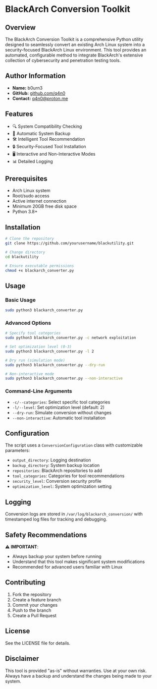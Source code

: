 # BlackArch Conversion Toolkit

## Overview

The BlackArch Conversion Toolkit is a comprehensive Python utility designed to seamlessly convert an existing Arch Linux system into a security-focused BlackArch Linux environment. This tool provides an automated, configurable method to integrate BlackArch's extensive collection of cybersecurity and penetration testing tools.

## Author Information
- **Name:** b0urn3
- **GitHub:** [github.com/q4n0](https://github.com/q4n0)
- **Contact:** q4n0@proton.me

## Features

- 🔍 System Compatibility Checking
- 💾 Automatic System Backup
- 🛠 Intelligent Tool Recommendation
- 🔒 Security-Focused Tool Installation
- 🖥 Interactive and Non-Interactive Modes
- 📊 Detailed Logging

## Prerequisites

- Arch Linux system
- Root/sudo access
- Active internet connection
- Minimum 20GB free disk space
- Python 3.8+

## Installation

```bash
# Clone the repository
git clone https://github.com/yourusername/blackutility.git

# Change directory
cd blackutility

# Ensure executable permissions
chmod +x blackarch_converter.py
```

## Usage

### Basic Usage
```bash
sudo python3 blackarch_converter.py
```

### Advanced Options
```bash
# Specify tool categories
sudo python3 blackarch_converter.py -c network exploitation

# Set optimization level (0-3)
sudo python3 blackarch_converter.py -l 2

# Dry run (simulation mode)
sudo python3 blackarch_converter.py --dry-run

# Non-interactive mode
sudo python3 blackarch_converter.py --non-interactive
```

### Command-Line Arguments
- `-c/--categories`: Select specific tool categories
- `-l/--level`: Set optimization level (default: 2)
- `--dry-run`: Simulate conversion without changes
- `--non-interactive`: Automatic tool installation

## Configuration

The script uses a `ConversionConfiguration` class with customizable parameters:
- `output_directory`: Logging destination
- `backup_directory`: System backup location
- `repositories`: BlackArch repositories to add
- `tool_categories`: Categories for tool recommendations
- `security_level`: Conversion security profile
- `optimization_level`: System optimization setting

## Logging

Conversion logs are stored in `/var/log/blackarch_conversion/` with timestamped log files for tracking and debugging.

## Safety Recommendations

⚠️ **IMPORTANT**: 
- Always backup your system before running
- Understand that this tool makes significant system modifications
- Recommended for advanced users familiar with Linux

## Contributing

1. Fork the repository
2. Create a feature branch
3. Commit your changes
4. Push to the branch
5. Create a Pull Request

## License

See the LICENSE file for details. 

## Disclaimer

This tool is provided "as-is" without warranties. Use at your own risk. Always have a backup and understand the changes being made to your system.
